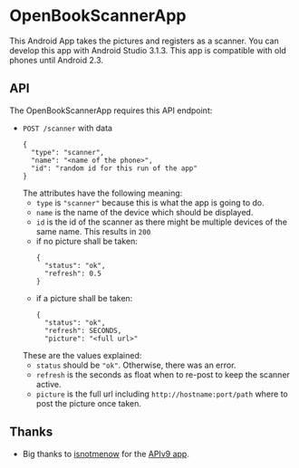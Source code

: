 # OpenBookScannerApp

This Android App takes the pictures and registers as a scanner.
You can develop this app with Android Studio 3.1.3.
This app is compatible with old phones until Android 2.3.

## API

The OpenBookScannerApp requires this API endpoint:

- `POST /scanner` with data
  ```
  {
    "type": "scanner",
    "name": "<name of the phone>",
    "id": "random id for this run of the app"
  }
  ```
  The attributes have the following meaning:
  - `type` is `"scanner"` because this is what the app is going to do.
  - `name` is the name of the device which should be displayed.
  - `id` is the id of the scanner as there might be multiple devices of the same name.
  This results in `200`
  - if no picture shall be taken:
    ```
    {
      "status": "ok",
      "refresh": 0.5
    }
    ```
  - if a picture shall be taken:
    ```
    {
      "status": "ok",
      "refresh": SECONDS,
      "picture": "<full url>"
    ```
  These are the values explained:
  - `status` should be `"ok"`. Otherwise, there was an error.
  - `refresh` is the seconds as float
     when to re-post to keep the scanner active.
  - `picture` is the full url including `http://hostname:port/path` where
    to post the picture once taken.

## Thanks

- Big thanks to [isnotmenow](https://github.com/isnotmenow/AndroidProjectForAPI9)
  for the [APIv9 app](https://github.com/isnotmenow/AndroidProjectForAPI9).
